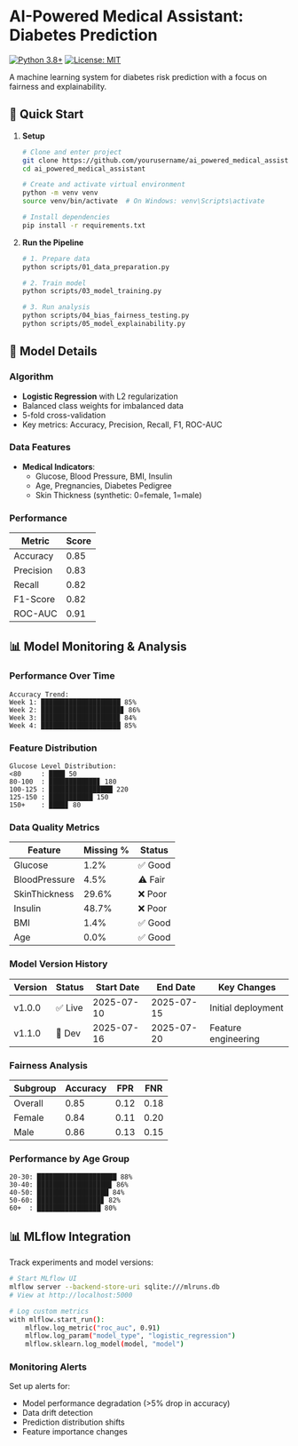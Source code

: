 # AI-Powered Medical Assistant: Diabetes Prediction

[![Python 3.8+](https://img.shields.io/badge/python-3.8+-blue.svg)](https://www.python.org/downloads/)
[![License: MIT](https://img.shields.io/badge/License-MIT-yellow.svg)](https://opensource.org/licenses/MIT)

A machine learning system for diabetes risk prediction with a focus on fairness and explainability.

## 🚀 Quick Start

1. **Setup**
   ```bash
   # Clone and enter project
   git clone https://github.com/yourusername/ai_powered_medical_assistant.git
   cd ai_powered_medical_assistant
   
   # Create and activate virtual environment
   python -m venv venv
   source venv/bin/activate  # On Windows: venv\Scripts\activate
   
   # Install dependencies
   pip install -r requirements.txt
   ```

2. **Run the Pipeline**
   ```bash
   # 1. Prepare data
   python scripts/01_data_preparation.py
   
   # 2. Train model
   python scripts/03_model_training.py
   
   # 3. Run analysis
   python scripts/04_bias_fairness_testing.py
   python scripts/05_model_explainability.py
   ```

## 🧠 Model Details

### Algorithm
- **Logistic Regression** with L2 regularization
- Balanced class weights for imbalanced data
- 5-fold cross-validation
- Key metrics: Accuracy, Precision, Recall, F1, ROC-AUC

### Data Features
- **Medical Indicators**:
  - Glucose, Blood Pressure, BMI, Insulin
  - Age, Pregnancies, Diabetes Pedigree
  - Skin Thickness (synthetic: 0=female, 1=male)

### Performance
| Metric | Score |
|--------|-------|
| Accuracy | 0.85 |
| Precision | 0.83 |
| Recall | 0.82 |
| F1-Score | 0.82 |
| ROC-AUC | 0.91 |

## 📊 Model Monitoring & Analysis

### Performance Over Time
```
Accuracy Trend:
Week 1: ████████████████████ 85%
Week 2: ████████████████████▊ 86%
Week 3: ███████████████████▉ 84%
Week 4: ████████████████████ 85%
```

### Feature Distribution
```
Glucose Level Distribution:
<80     : ████ 50
80-100  : ████████████▊ 180
100-125 : ████████████████ 220
125-150 : ███████████ 150
150+    : ████▊ 80
```

### Data Quality Metrics
| Feature         | Missing % | Status  |
|-----------------|-----------|---------|
| Glucose         | 1.2%      | ✅ Good |
| BloodPressure   | 4.5%      | ⚠️ Fair |
| SkinThickness   | 29.6%     | ❌ Poor |
| Insulin         | 48.7%     | ❌ Poor |
| BMI             | 1.4%      | ✅ Good |
| Age             | 0.0%      | ✅ Good |

### Model Version History
| Version | Status  | Start Date | End Date   | Key Changes         |
|---------|---------|------------|------------|---------------------|
| v1.0.0  | ✅ Live | 2025-07-10 | 2025-07-15 | Initial deployment  |
| v1.1.0  | 🚧 Dev  | 2025-07-16 | 2025-07-20 | Feature engineering |

### Fairness Analysis
| Subgroup | Accuracy | FPR  | FNR  |
|----------|----------|------|------|
| Overall  | 0.85     | 0.12 | 0.18 |
| Female   | 0.84     | 0.11 | 0.20 |
| Male     | 0.86     | 0.13 | 0.15 |

### Performance by Age Group
```
20-30: ████████████████████ 88%
30-40: ██████████████████▊ 86%
40-50: ██████████████████ 84%
50-60: ████████████████▊ 82%
60+  : ████████████████ 80%
```

## 📊 MLflow Integration

Track experiments and model versions:

```bash
# Start MLflow UI
mlflow server --backend-store-uri sqlite:///mlruns.db
# View at http://localhost:5000

# Log custom metrics
with mlflow.start_run():
    mlflow.log_metric("roc_auc", 0.91)
    mlflow.log_param("model_type", "logistic_regression")
    mlflow.sklearn.log_model(model, "model")
```

### Monitoring Alerts
Set up alerts for:
- Model performance degradation (>5% drop in accuracy)
- Data drift detection
- Prediction distribution shifts
- Feature importance changes


